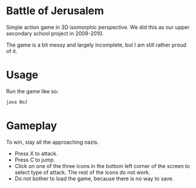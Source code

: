 Battle of Jerusalem
===================

Simple action game in 3D isomorphic perspective. We did this as our upper secondary school project in 2009-2010.

The game is a bit messy and largely incomplete, but I am still rather proud of it.

Usage
=====
Run the game like so:
```bash
java BoJ
```

Gameplay
========
To win, slay all the approaching nazis.

* Press X to attack.
* Press C to jump.
* Click on one of the three icons in the bottom left corner of the screen to select type of attack. The rest of the icons do not work.
* Do not bother to load the game, because there is no way to save.
